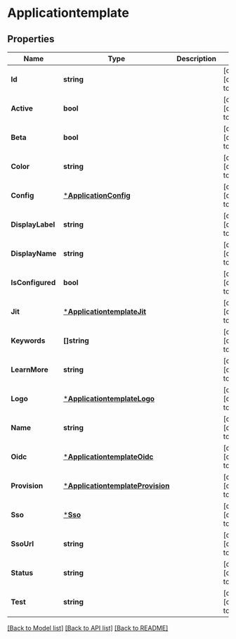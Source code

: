 # Applicationtemplate

## Properties
Name | Type | Description | Notes
------------ | ------------- | ------------- | -------------
**Id** | **string** |  | [optional] [default to null]
**Active** | **bool** |  | [optional] [default to null]
**Beta** | **bool** |  | [optional] [default to null]
**Color** | **string** |  | [optional] [default to null]
**Config** | [***ApplicationConfig**](application_config.md) |  | [optional] [default to null]
**DisplayLabel** | **string** |  | [optional] [default to null]
**DisplayName** | **string** |  | [optional] [default to null]
**IsConfigured** | **bool** |  | [optional] [default to null]
**Jit** | [***ApplicationtemplateJit**](applicationtemplate_jit.md) |  | [optional] [default to null]
**Keywords** | **[]string** |  | [optional] [default to null]
**LearnMore** | **string** |  | [optional] [default to null]
**Logo** | [***ApplicationtemplateLogo**](applicationtemplate_logo.md) |  | [optional] [default to null]
**Name** | **string** |  | [optional] [default to null]
**Oidc** | [***ApplicationtemplateOidc**](applicationtemplate_oidc.md) |  | [optional] [default to null]
**Provision** | [***ApplicationtemplateProvision**](applicationtemplate_provision.md) |  | [optional] [default to null]
**Sso** | [***Sso**](sso.md) |  | [optional] [default to null]
**SsoUrl** | **string** |  | [optional] [default to null]
**Status** | **string** |  | [optional] [default to null]
**Test** | **string** |  | [optional] [default to null]

[[Back to Model list]](../README.md#documentation-for-models) [[Back to API list]](../README.md#documentation-for-api-endpoints) [[Back to README]](../README.md)

